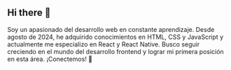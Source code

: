 ## Hi there 👋

Soy un apasionado del desarrollo web en constante aprendizaje. Desde agosto de 2024, he adquirido conocimientos en HTML, CSS y JavaScript y actualmente me especializo en React y React Native. 
Busco seguir creciendo en el mundo del desarrollo frontend y lograr mi primera posición en esta área. ¡Conectemos! 🚀


<!--
**JoseMaldonado03/JoseMaldonado03** is a ✨ _special_ ✨ repository because its `README.md` (this file) appears on your GitHub profile.

Here are some ideas to get you started:

- 🔭 I’m currently working on ...
- 🌱 I’m currently learning ...
- 👯 I’m looking to collaborate on ...
- 🤔 I’m looking for help with ...
- 💬 Ask me about ...
- 📫 How to reach me: ...
- 😄 Pronouns: ...
- ⚡ Fun fact: ...
-->
